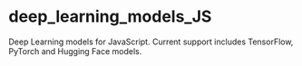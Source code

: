 # deep_learning_models_JS
Deep Learning models for JavaScript. Current support includes TensorFlow, PyTorch and Hugging Face models.
